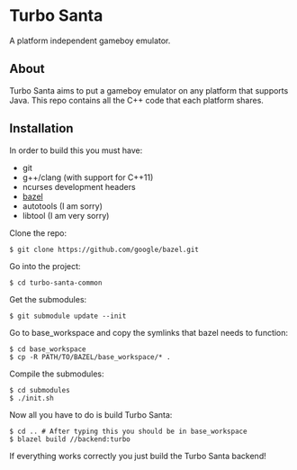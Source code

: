 Turbo Santa
===========
A platform independent gameboy emulator.

About
-----
Turbo Santa aims to put a gameboy emulator on any platform that supports Java.
This repo contains all the C++ code that each platform shares.

Installation
------------
In order to build this you must have:
  - git
  - g++/clang (with support for C++11)
  - ncurses development headers
  - [bazel](https://github.com/google/bazel)
  - autotools (I am sorry)
  - libtool (I am very sorry)

Clone the repo:

    $ git clone https://github.com/google/bazel.git

Go into the project:

    $ cd turbo-santa-common

Get the submodules:

    $ git submodule update --init

Go to base\_workspace and copy the symlinks that bazel needs to function:

    $ cd base_workspace
    $ cp -R PATH/TO/BAZEL/base_workspace/* .

Compile the submodules:

    $ cd submodules
    $ ./init.sh

Now all you have to do is build Turbo Santa:

    $ cd .. # After typing this you should be in base_workspace
    $ blazel build //backend:turbo

If everything works correctly you just build the Turbo Santa backend!
